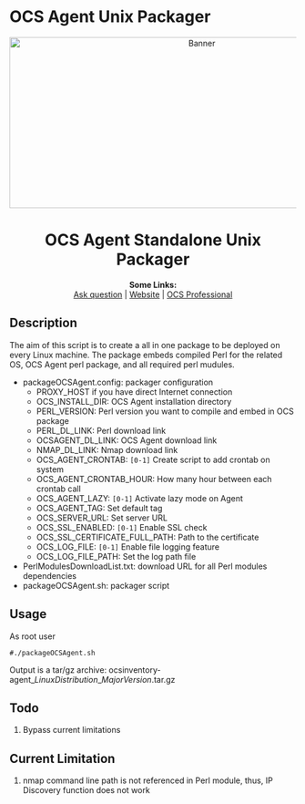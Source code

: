 # OCS Agent Unix Packager

<p align="center">
  <img src="https://cdn.ocsinventory-ng.org/common/banners/banner660px.png" height=300 width=660 alt="Banner">
</p>

<h1 align="center">OCS Agent Standalone Unix Packager</h1>
<p align="center">
  <b>Some Links:</b><br>
  <a href="http://ask.ocsinventory-ng.org">Ask question</a> |
  <a href="https://www.ocsinventory-ng.org/?utm_source=github-ocs">Website</a> |
  <a href="https://www.ocsinventory-ng.org/en/#ocs-pro-en">OCS Professional</a>
</p>

## Description

The aim of this script is to create a all in one package to be deployed on every Linux machine.
The package embeds compiled Perl for the related OS, OCS Agent perl package, and all required perl mudules.

* packageOCSAgent.config: packager configuration
    * PROXY_HOST if you have direct Internet connection
    * OCS_INSTALL_DIR: OCS Agent installation directory
    * PERL_VERSION: Perl version you want to compile and embed in OCS package
    * PERL_DL_LINK: Perl download link
    * OCSAGENT_DL_LINK: OCS Agent download link
    * NMAP_DL_LINK: Nmap download link
    * OCS_AGENT_CRONTAB: ```[0-1]``` Create script to add crontab on system
    * OCS_AGENT_CRONTAB_HOUR: How many hour between each crontab call
    * OCS_AGENT_LAZY: ```[0-1]``` Activate lazy mode on Agent
    * OCS_AGENT_TAG: Set default tag
    * OCS_SERVER_URL: Set server URL
    * OCS_SSL_ENABLED: ```[0-1]``` Enable SSL check
    * OCS_SSL_CERTIFICATE_FULL_PATH: Path to the certificate
    * OCS_LOG_FILE: ```[0-1]``` Enable file logging feature
    * OCS_LOG_FILE_PATH: Set the log path file
* PerlModulesDownloadList.txt: download URL for all Perl modules dependencies
* packageOCSAgent.sh: packager script

## Usage

As root user
```shell
#./packageOCSAgent.sh
```

Output is a tar/gz archive: ocsinventory-agent_*LinuxDistribution*_*MajorVersion*.tar.gz

## Todo

1. Bypass current limitations

## Current Limitation

1. nmap command line path is not referenced in Perl module, thus, IP Discovery function does not work
